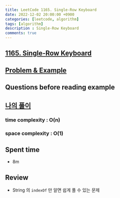 ```yaml
---
title: LeetCode 1165. Single-Row Keyboard
date: 2022-12-02 20:00:00 +0900
categories: [leetcode, algorithm]
tags: [algorithm]
description : Single-Row Keyboard
comments: true
---
```


## [1165. Single-Row Keyboard](https://leetcode.com/problems/single-row-keyboard/)

## [Problem & Example](https://github.com/ssang1105/LeetCode/tree/master/1165-single-row-keyboard)


## Questions before reading example

## [나의 풀이](https://github.com/ssang1105/LeetCode/blob/master/1165-single-row-keyboard/1165-single-row-keyboard.java)
### time complexity : O(n)
### space complexity : O(1)
## Spent time
* 8m

## Review
* String 의 `indexOf` 만 알면 쉽게 풀 수 있는 문제
